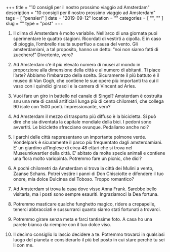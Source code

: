 +++
title = "10 consigli per il nostro prossimo viaggio ad Amsterdam"
description = "10 consigli per il nostro prossimo viaggio ad Amsterdam"
tags = [ "pensieri" ]
date = "2019-09-12"
location = ""
categories = [
  "",
  ""
]
slug = ""
type = "post"
+++

1. Il clima di Amsterdam è molto variabile. Nell’arco di una giornata puoi sperimentare le quattro stagioni. Ricordati di vestirti a cipolla. E in caso di pioggia, l’ombrello risulta superfluo a causa del vento.  Gli amsterdamiani, a tal proposito, hanno un detto: “noi non siamo fatti di zucchero!” Divertente, vero?

2. Ad Amsterdam c’è il più elevato numero di musei al mondo in proporzione alla dimensione della città e al numero di abitanti. Ti piace l’arte? Abbiamo l’imbarazzo della scelta. Sicuramente il più battuto è il museo di Van Gogh, che contiene le sue opere più importanti tra cui il vaso con i quindici girasoli e la camera di Vincent ad Arles. 

3. Vuoi fare un giro in battello nel canale di Singel? Amsterdam è costruita snu una rete di canali artificiali lunga più di cento chilometri, che collega 90 isole con 1500 ponti. Impressionante, vero?

4. Ad Amsterdam il mezzo di trasporto più diffuso è la bicicletta.  Si può dire che sia diventata la capitale mondiale della bici. I pedoni sono avvertiti. Le biciclette sfrecciano ovunque. Pedaliamo anche noi?

5. I parchi delle città rappresentano un importante polmone verde. Vondelpark è sicuramente il parco più frequentato dagli amsterdamiani. E’ un giardino all’inglese di circa 48 ettari che si trova nel Museumkwartier della città. E’ abitato da molte specie animali e contiene una flora molto variopinta.  Potremmo fare un picnic, che dici?  

6. A pochi chilometri da Amsterdam si trova la città dei Mulini a vento,  Zaanse Schans. Potrei vestire i panni di Don Chisciotte e difendere il tuo onore, mia dolce Dulcinea del Toboso. Troppo romantico?

7. Ad Amsterdam si trova la casa dove visse Anna Frank. Sarebbe bello visitarla, ma i posti sono sempre esauriti. Ingraziamoci la Dea fortuna. 

8. Potremmo masticare qualche funghetto magico, ridere a crepapelle, tenerci abbracciati e sussurrarci quanto siamo stati fortunati a trovarci. 

9. Potremmo girare senza meta e farci tantissime foto. A casa ho una parete bianca da riempire con il tuo dolce viso. 

10. Il decimo consiglio lo lascio decidere a te. Potremmo trovarci in qualsiasi luogo del pianeta e considerarlo il più bel posto in cui stare perché tu sei li con me. 

